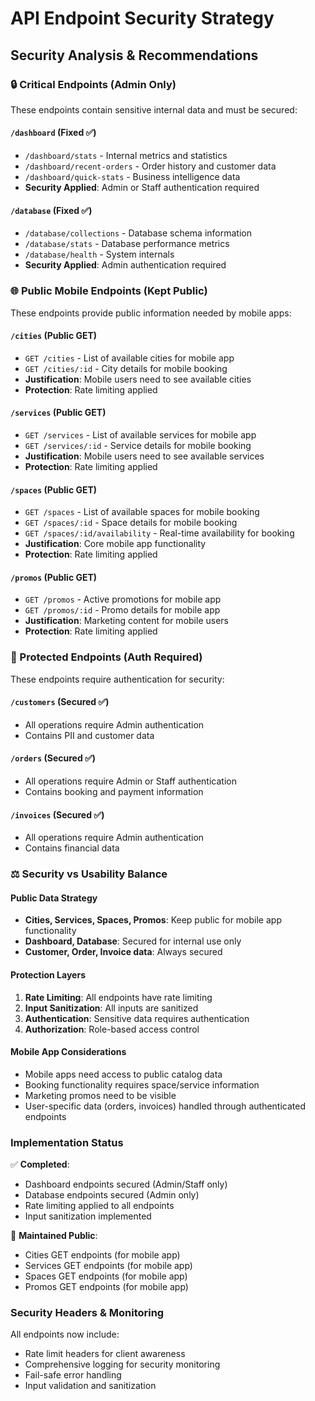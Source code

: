# API Endpoint Security Strategy

## Security Analysis & Recommendations

### 🔒 Critical Endpoints (Admin Only)
These endpoints contain sensitive internal data and must be secured:

#### `/dashboard` (Fixed ✅)
- `/dashboard/stats` - Internal metrics and statistics
- `/dashboard/recent-orders` - Order history and customer data  
- `/dashboard/quick-stats` - Business intelligence data
- **Security Applied**: Admin or Staff authentication required

#### `/database` (Fixed ✅)  
- `/database/collections` - Database schema information
- `/database/stats` - Database performance metrics
- `/database/health` - System internals
- **Security Applied**: Admin authentication required

### 🌐 Public Mobile Endpoints (Kept Public)
These endpoints provide public information needed by mobile apps:

#### `/cities` (Public GET)
- `GET /cities` - List of available cities for mobile app
- `GET /cities/:id` - City details for mobile booking
- **Justification**: Mobile users need to see available cities
- **Protection**: Rate limiting applied

#### `/services` (Public GET)
- `GET /services` - List of available services for mobile app
- `GET /services/:id` - Service details for mobile booking  
- **Justification**: Mobile users need to see available services
- **Protection**: Rate limiting applied

#### `/spaces` (Public GET)
- `GET /spaces` - List of available spaces for mobile booking
- `GET /spaces/:id` - Space details for mobile booking
- `GET /spaces/:id/availability` - Real-time availability for booking
- **Justification**: Core mobile app functionality
- **Protection**: Rate limiting applied

#### `/promos` (Public GET)
- `GET /promos` - Active promotions for mobile app
- `GET /promos/:id` - Promo details for mobile app
- **Justification**: Marketing content for mobile users
- **Protection**: Rate limiting applied

### 🔐 Protected Endpoints (Auth Required)
These endpoints require authentication for security:

#### `/customers` (Secured ✅)
- All operations require Admin authentication
- Contains PII and customer data

#### `/orders` (Secured ✅)  
- All operations require Admin or Staff authentication
- Contains booking and payment information

#### `/invoices` (Secured ✅)
- All operations require Admin authentication
- Contains financial data

### ⚖️ Security vs Usability Balance

#### Public Data Strategy
- **Cities, Services, Spaces, Promos**: Keep public for mobile app functionality
- **Dashboard, Database**: Secured for internal use only
- **Customer, Order, Invoice data**: Always secured

#### Protection Layers
1. **Rate Limiting**: All endpoints have rate limiting
2. **Input Sanitization**: All inputs are sanitized
3. **Authentication**: Sensitive data requires authentication
4. **Authorization**: Role-based access control

#### Mobile App Considerations
- Mobile apps need access to public catalog data
- Booking functionality requires space/service information
- Marketing promos need to be visible
- User-specific data (orders, invoices) handled through authenticated endpoints

### Implementation Status

✅ **Completed**:
- Dashboard endpoints secured (Admin/Staff only)
- Database endpoints secured (Admin only)  
- Rate limiting applied to all endpoints
- Input sanitization implemented

🔄 **Maintained Public**:
- Cities GET endpoints (for mobile app)
- Services GET endpoints (for mobile app)
- Spaces GET endpoints (for mobile app)  
- Promos GET endpoints (for mobile app)

### Security Headers & Monitoring

All endpoints now include:
- Rate limit headers for client awareness
- Comprehensive logging for security monitoring
- Fail-safe error handling
- Input validation and sanitization